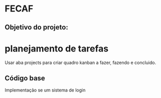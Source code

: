 # FECAF
## Objetivo do projeto:

# planejamento de tarefas
Usar aba projects para criar quadro kanban a fazer, fazendo e concluido.

## Código base
Implementação se um sistema de login
